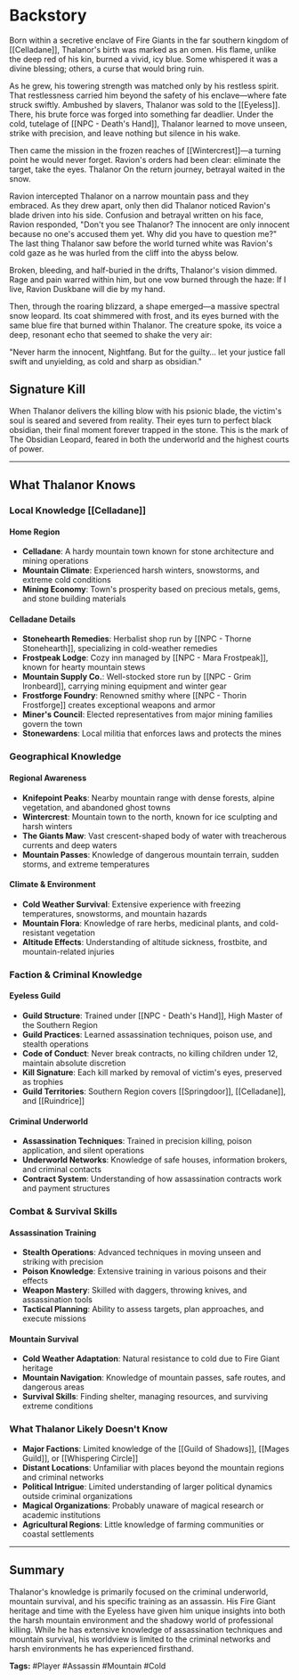 # Backstory

Born within a secretive enclave of Fire Giants in the far southern kingdom of [[Celladane]], Thalanor's birth was marked as an omen. His flame, unlike the deep red of his kin, burned a vivid, icy blue. Some whispered it was a divine blessing; others, a curse that would bring ruin.

As he grew, his towering strength was matched only by his restless spirit. That restlessness carried him beyond the safety of his enclave—where fate struck swiftly. Ambushed by slavers, Thalanor was sold to the [[Eyeless]]. There, his brute force was forged into something far deadlier. Under the cold, tutelage of [[NPC - Death's Hand]], Thalanor learned to move unseen, strike with precision, and leave nothing but silence in his wake.

Then came the mission in the frozen reaches of [[Wintercrest]]—a turning point he would never forget. Ravion's orders had been clear: eliminate the target, take the eyes. Thalanor On the return journey, betrayal waited in the snow.

Ravion intercepted Thalanor on a narrow mountain pass and they embraced. As they drew apart, only then did Thalanor noticed Ravion's blade driven into his side. Confusion and betrayal written on his face, Ravion responded, "Don't you see Thalanor? The innocent are only innocent because no one's accused them yet. Why did you have to question me?"
The last thing Thalanor saw before the world turned white was Ravion's cold gaze as he was hurled from the cliff into the abyss below.

Broken, bleeding, and half-buried in the drifts, Thalanor's vision dimmed. Rage and pain warred within him, but one vow burned through the haze: If I live, Ravion Duskbane will die by my hand.

Then, through the roaring blizzard, a shape emerged—a massive spectral snow leopard. Its coat shimmered with frost, and its eyes burned with the same blue fire that burned within Thalanor. The creature spoke, its voice a deep, resonant echo that seemed to shake the very air:

"Never harm the innocent, Nightfang. But for the guilty… let your justice fall swift and unyielding, as cold and sharp as obsidian."

## Signature Kill

When Thalanor delivers the killing blow with his psionic blade, the victim's soul is seared and severed from reality. Their eyes turn to perfect black obsidian, their final moment forever trapped in the stone. This is the mark of The Obsidian Leopard, feared in both the underworld and the highest courts of power.

---

## What Thalanor Knows

### Local Knowledge [[Celladane]]

#### Home Region

- **Celladane**: A hardy mountain town known for stone architecture and mining operations
- **Mountain Climate**: Experienced harsh winters, snowstorms, and extreme cold conditions
- **Mining Economy**: Town's prosperity based on precious metals, gems, and stone building materials

#### Celladane Details

- **Stonehearth Remedies**: Herbalist shop run by [[NPC - Thorne Stonehearth]], specializing in cold-weather remedies
- **Frostpeak Lodge**: Cozy inn managed by [[NPC - Mara Frostpeak]], known for hearty mountain stews
- **Mountain Supply Co.**: Well-stocked store run by [[NPC - Grim Ironbeard]], carrying mining equipment and winter gear
- **Frostforge Foundry**: Renowned smithy where [[NPC - Thorin Frostforge]] creates exceptional weapons and armor
- **Miner's Council**: Elected representatives from major mining families govern the town
- **Stonewardens**: Local militia that enforces laws and protects the mines

### Geographical Knowledge

#### Regional Awareness

- **Knifepoint Peaks**: Nearby mountain range with dense forests, alpine vegetation, and abandoned ghost towns
- **Wintercrest**: Mountain town to the north, known for ice sculpting and harsh winters
- **The Giants Maw**: Vast crescent-shaped body of water with treacherous currents and deep waters
- **Mountain Passes**: Knowledge of dangerous mountain terrain, sudden storms, and extreme temperatures

#### Climate & Environment

- **Cold Weather Survival**: Extensive experience with freezing temperatures, snowstorms, and mountain hazards
- **Mountain Flora**: Knowledge of rare herbs, medicinal plants, and cold-resistant vegetation
- **Altitude Effects**: Understanding of altitude sickness, frostbite, and mountain-related injuries

### Faction & Criminal Knowledge

#### Eyeless Guild

- **Guild Structure**: Trained under [[NPC - Death's Hand]], High Master of the Southern Region
- **Guild Practices**: Learned assassination techniques, poison use, and stealth operations
- **Code of Conduct**: Never break contracts, no killing children under 12, maintain absolute discretion
- **Kill Signature**: Each kill marked by removal of victim's eyes, preserved as trophies
- **Guild Territories**: Southern Region covers [[Springdoor]], [[Celladane]], and [[Ruindrice]]

#### Criminal Underworld

- **Assassination Techniques**: Trained in precision killing, poison application, and silent operations
- **Underworld Networks**: Knowledge of safe houses, information brokers, and criminal contacts
- **Contract System**: Understanding of how assassination contracts work and payment structures

### Combat & Survival Skills

#### Assassination Training

- **Stealth Operations**: Advanced techniques in moving unseen and striking with precision
- **Poison Knowledge**: Extensive training in various poisons and their effects
- **Weapon Mastery**: Skilled with daggers, throwing knives, and assassination tools
- **Tactical Planning**: Ability to assess targets, plan approaches, and execute missions

#### Mountain Survival

- **Cold Weather Adaptation**: Natural resistance to cold due to Fire Giant heritage
- **Mountain Navigation**: Knowledge of mountain passes, safe routes, and dangerous areas
- **Survival Skills**: Finding shelter, managing resources, and surviving extreme conditions

### What Thalanor Likely Doesn't Know

- **Major Factions**: Limited knowledge of the [[Guild of Shadows]], [[Mages Guild]], or [[Whispering Circle]]
- **Distant Locations**: Unfamiliar with places beyond the mountain regions and criminal networks
- **Political Intrigue**: Limited understanding of larger political dynamics outside criminal organizations
- **Magical Organizations**: Probably unaware of magical research or academic institutions
- **Agricultural Regions**: Little knowledge of farming communities or coastal settlements

---

## Summary

Thalanor's knowledge is primarily focused on the criminal underworld, mountain survival, and his specific training as an assassin. His Fire Giant heritage and time with the Eyeless have given him unique insights into both the harsh mountain environment and the shadowy world of professional killing. While he has extensive knowledge of assassination techniques and mountain survival, his worldview is limited to the criminal networks and harsh environments he has experienced firsthand.

**Tags:** #Player #Assassin #Mountain #Cold
